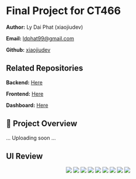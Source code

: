 # Final Project for CT466

**Author:** Ly Dai Phat (xiaojiudev)

**Email:** ldphat99@gmail.com

**Github:** [xiaojiudev](https://github.com/xiaojiudev)

## Related Repositories
**Backend:** [Here](https://github.com/xiaojiudev/ct449_backend.git)

**Frontend:** [Here](https://github.com/xiaojiudev/ct449_frontend.git)

**Dashboard:** [Here](https://github.com/xiaojiudev/ct449_dashboard.git)

## 🚀 Project Overview
... Uploading soon ...

## UI Review

<p align="center">
    <img src="https://res.cloudinary.com/de8xbko8y/image/upload/v1704196871/demo/ct449_vue.js/user_homepage_mdfpk0.png">
    <img src="https://res.cloudinary.com/de8xbko8y/image/upload/v1704196869/demo/ct449_vue.js/user_cart_n1u5x3.png">
    <img src="https://res.cloudinary.com/de8xbko8y/image/upload/v1704196868/demo/ct449_vue.js/user_checkout_1_l6j0ng.png">
    <img src="https://res.cloudinary.com/de8xbko8y/image/upload/v1704197320/demo/ct449_vue.js/user_order_success_imxlbh.png">
    <img src="https://res.cloudinary.com/de8xbko8y/image/upload/v1704196865/demo/ct449_vue.js/user_track_order_sjqebm.png">
    <img src="https://res.cloudinary.com/de8xbko8y/image/upload/v1704196867/demo/ct449_vue.js/admin_email_notify_uxupbe.png">
    <img src="https://res.cloudinary.com/de8xbko8y/image/upload/v1704196870/demo/ct449_vue.js/user_product_detail_1_i9s2jl.png">
    <img src="https://res.cloudinary.com/de8xbko8y/image/upload/v1704196870/demo/ct449_vue.js/login_z6zzew.png">
    <img src="https://res.cloudinary.com/de8xbko8y/image/upload/v1704196870/demo/ct449_vue.js/register_roec80.png">
</p>

